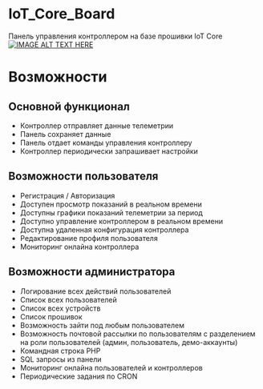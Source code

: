 # IoT_Core_Board

Панель управления контроллером на базе прошивки IoT Core<br>
[![IMAGE ALT TEXT HERE](https://img.youtube.com/vi/0SdUhtJU9m4/0.jpg)](https://www.youtube.com/watch?v=0SdUhtJU9m4)

# Возможности
## Основной функционал
- Контроллер отправляет данные телеметрии<br>
- Панель сохраняет данные<br>
- Панель отдает команды управления контроллеру<br>
- Контроллер периодически запрашивает настройки<br>

## Возможности пользователя
- Регистрация / Авторизация<br>
- Доступен просмотр показаний в реальном времени<br>
- Доступны графики показаний телеметрии за период<br>
- Доступно управление контроллером в реальном времени<br>
- Доступна удаленная конфигурация контроллера<br>
- Редактирование профиля пользователя<br>
- Мониторинг онлайна контроллера<br>


## Возможности администратора
- Логирование всех действий пользователей<br>
- Список всех пользователей<br>
- Список всех устройств<br>
- Список прошивок<br>
- Возможность зайти под любым пользователем<br>
- Возможность почтовой рассылки по пользователям с разделением на роли пользователей (админ, пользователь, демо-аккаунты)<br>
- Командная строка PHP<br>
- SQL запросы из панели<br>
- Мониторинг онлайна пользователей и контроллеров<br>
- Периодические задания по CRON<br>
